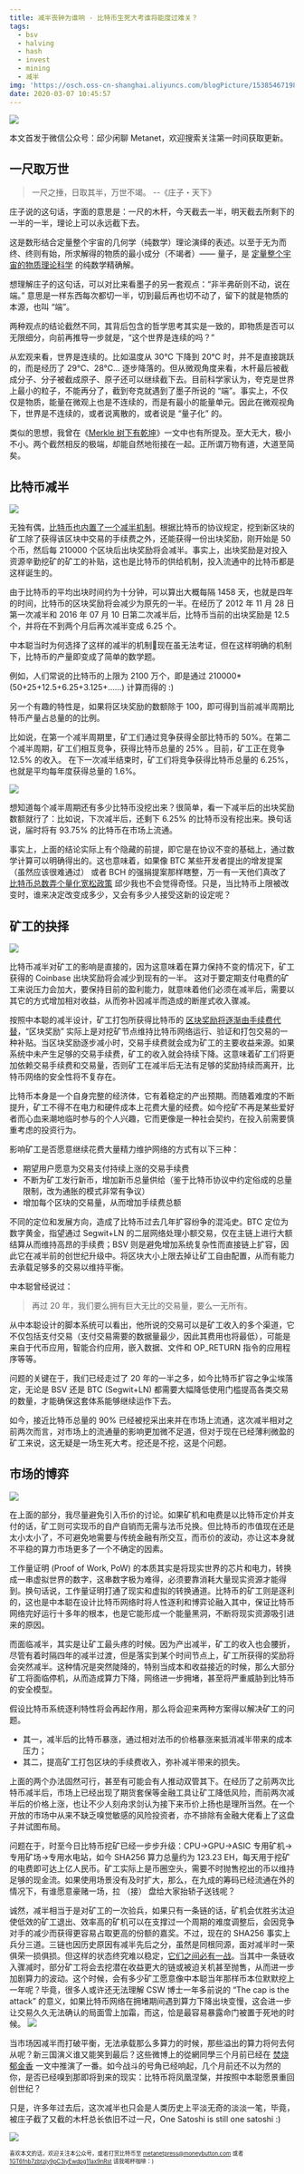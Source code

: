 ```yaml
---
title: 减半丧钟为谁响 - 比特币生死大考谁将能度过难关？
tags:
  - bsv
  - halving
  - hash
  - invest
  - mining
  - 减半
img: 'https://osch.oss-cn-shanghai.aliyuncs.com/blogPicture/1538546719829.png'
date: 2020-03-07 10:45:57
---
```


![](https://imgkr.cn-bj.ufileos.com/714a9aaf-8719-40e1-b72f-7fe1edd36a22.png)

本文首发于微信公众号：邱少闲聊 Metanet，欢迎搜索关注第一时间获取更新。

## 一尺取万世

> 一尺之捶，日取其半，万世不竭。 --《庄子・天下》

庄子说的这句话，字面的意思是：一尺的木杆，今天截去一半，明天截去所剩下的一半的一半，理论上可以永远截下去。

<!--more-->

这是数形结合定量整个宇宙的几何学（纯数学）理论演绎的表述。以至于无为而终、终则有始，所求解得的物质的最小成分（不竭者）—— 量子，是 [定量整个宇宙的物质理论科学](https://zhuanlan.zhihu.com/p/46871012 "定量整个宇宙的物质理论科学") 的纯数学精确解。

想理解庄子的这句话，可以对比来看墨子的另一套观点：“非半弗斫则不动，说在端。” 意思是一样东西每次都切一半，切到最后再也切不动了，留下的就是物质的本源，也叫 “端”。

两种观点的结论截然不同，其背后包含的哲学思考其实是一致的，即物质是否可以无限细分，向前再推导一步就是，“这个世界是连续的吗？”

从宏观来看，世界是连续的。比如温度从 30℃ 下降到 20℃ 时，并不是直接跳跃的，而是经历了 29℃、28℃... 逐步降落的。但从微观角度来看，木杆最后被截成分子、分子被截成原子、原子还可以继续截下去。目前科学家认为，夸克是世界上最小的粒子，不能再分了，截到夸克就遇到了墨子所说的 “端”。事实上，不仅仅是物质，能量在微观上也是不连续的，而是有最小的能量单元。因此在微观视角下，世界是不连续的，或者说离散的，或者说是 “量子化” 的。

类似的思想，我曾在《[Merkle 树下有乾坤](https://mp.weixin.qq.com/s/LSUQy-DpESp_yVpp88gR5w "邱少闲聊 Metanet: Merkle 树下有乾坤")》一文中也有所提及。至大无大，极小不小。两个截然相反的极端，却能自然地衔接在一起。正所谓万物有道，大道至简矣。

## 比特币减半

![](https://imgkr.cn-bj.ufileos.com/4d88fd68-ab0e-4618-852c-7cd5b59f2104.png)

无独有偶，[比特币也内置了一个减半机制](https://metanet.press/chapter-economics/halving.html "比特币复生计划：减半机制")。根据比特币的协议规定，挖到新区块的矿工除了获得该区块中交易的手续费之外，还能获得一份出块奖励，刚开始是 50 个币，然后每 210000 个区块后出块奖励将会减半。事实上，出块奖励是对投入资源辛勤挖矿的矿工的补贴，这也是比特币的供给机制，投入流通中的比特币都是这样诞生的。

由于比特币的平均出块时间约为十分钟，可以算出大概每隔 1458 天，也就是四年的时间，比特币的区块奖励将会减少为原先的一半。在经历了 2012 年 11 月 28 日第一次减半和 2016 年 07 月 10 日第二次减半后，比特币当前的出块奖励是 12.5 个，并将在不到两个月后再次减半变成 6.25 个。

中本聪当时为何选择了这样的减半的机制现在虽无法考证，但在这样明确的机制下，比特币的产量即变成了简单的数学题。

例如，人们常说的比特币的上限为 2100 万个，即是通过 210000*(50+25+12.5+6.25+3.125+……) 计算而得的 :)

另一个有趣的特性是，如果将区块奖励的数额除于 100，即可得到当前减半周期比特币产量占总量的的比例。

比如说，在第一个减半周期里，矿工们通过竞争获得全部比特币的 50%。在第二个减半周期，矿工们相互竞争，获得比特币总量的 25% 。目前，矿工正在竞争 12.5% 的收入。 在下一次减半结束时，矿工们将竞争获得比特币总量的 6.25%，也就是平均每年度获得总量的 1.6%。

![](https://imgkr.cn-bj.ufileos.com/a8ee29e4-0535-4937-8922-1a7694305b4e.png)

想知道每个减半周期还有多少比特币没挖出来？很简单，看一下减半后的出块奖励数额就行了：比如说，下次减半后，还剩下 6.25% 的比特币没有挖出来。换句话说，届时将有 93.75% 的比特币在市场上流通。

事实上，上面的结论实际上有个隐藏的前提，即它是在协议不变的基础上，通过数学计算可以明确得出的。这也意味着，如果像 BTC 某些开发者提出的增发提案 （虽然应该很难通过） 或者 BCH 的强捐提案那样瞎整，万一有一天他们真改了 [比特币总数弄个量化宽松政策](https://www.wanbizu.com/jingyan/20200225212056.html "2100 万比特币限制：通货膨胀是禁忌吗？") 邱少我也不会觉得奇怪。只是，当比特币上限被改变时，谁来决定改变成多少，又会有多少人接受这新的设定呢？

## 矿工的抉择

![](https://imgkr.cn-bj.ufileos.com/0e3607cc-e05f-40dc-afa1-03dc5eda0508.png)

比特币减半对矿工的影响是直接的，因为这意味着在算力保持不变的情况下，矿工获得的 Coinbase 出块奖励将会减少到现有的一半。
这对于要定期支付电费的矿工来说压力会加大，要保持目前的盈利能力，就意味着他们必须在减半后，需要以其它的方式增加相对收益，从而弥补因减半而造成的断崖式收入骤减。

按照中本聪的减半设计，矿工打包所获得比特币的 [区块奖励将逐渐由手续费代替](http://metanet.press/chapter-economics/fees.html "比特币重生计划：手续费与流通")，“区块奖励” 实际上是对挖矿节点维持比特币网络运行、验证和打包交易的一种补贴。当区块奖励逐步减小时，交易手续费就会成为矿工的主要收益来源。如果系统中未产生足够的交易手续费，矿工的收入就会持续下降。这意味着矿工们将更加依赖交易手续费和交易量，否则矿工在减半后无法有足够的奖励持续而离开，比特币网络的安全性将不复存在。

比特币本身是一个自身完整的经济体，它有着稳定的产出预期。而随着难度的不断提升，矿工不得不在电力和硬件成本上花费大量的经费。如今挖矿不再是某些爱好者而心血来潮地临时参与的个人兴趣，它而更像是一种社会契约，在投入前需要慎重考虑的投资行为。

影响矿工是否愿意继续花费大量精力维护网络的方式有以下三种：

* 期望用户愿意为交易支付持续上涨的交易手续费
* 不断为矿工发行新币，增加新币总量供给（鉴于比特币协议中约定俗成的总量限制，改为通胀的模式非常有争议）
* 增加每个区块的交易量，从而增加手续费总额

不同的定位和发展方向，造成了比特币过去几年扩容纷争的混沌史。BTC 定位为数字黄金，指望通过 Segwit+LN 的二层网络处理小额交易，仅在主链上进行大额结算从而维持高昂的手续费；BSV 则是避免增加系统复杂性而直接链上扩容，因此它在减半前的创世纪升级中。将区块大小上限去掉让矿工自由配置，从而有能力去承载足够多的交易以维持平衡。

中本聪曾经说过：

> 再过 20 年，我们要么拥有巨大无比的交易量，要么一无所有。

从中本聪设计的脚本系统可以看出，他所说的交易可以是矿工收入的多个渠道，它不仅包括支付交易（支付交易需要的数据量最少，因此其费用也将最低），可能是来自于代币应用，智能合约应用，嵌入数据、文件和 OP_RETURN 指令的应用程序等等。

问题的关键在于，我们已经走过了 20 年的一半之多，如今比特币扩容之争尘埃落定，无论是 BSV 还是 BTC (Segwit+LN) 都需要大幅降低使用门槛提高各类交易的数量，才能确保这套体系能够继续运作下去。

如今，接近比特币总量的 90% 已经被挖采出来并在市场上流通，这次减半相对之前两次而言，对市场上的流通量的影响更加微不足道，但对于现在已经薄利微盈的矿工来说，这无疑是一场生死大考。挖还是不挖，这是个问题。

## 市场的博弈

![](https://imgkr.cn-bj.ufileos.com/01c7e66c-ffbb-4b4e-9862-0e481c54854d.jpg)

在上面的部分，我尽量避免引入币价的讨论。如果矿机和电费是以比特币定价并支付的话，矿工则可实现币的自产自销而无需与法币兑换。但比特币的市值现在还是太小太小了，不可避免地需要与传统金融有所交互，而币价的波动，亦让这本身就不平稳的算力市场更多了一个不确定的因素。

工作量证明 (Proof of Work, PoW) 的本质其实是将现实世界的芯片和电力，转换成一串虚拟世界的数字，这串数字极为难得，必须要靠消耗大量现实资源才能得到。换句话说，工作量证明打通了现实和虚拟的转换通道。比特币的矿工则是逐利的，这也是中本聪在设计比特币网络时将人性逐利和博弈论融入其中，保证比特币网络完好运行十多年的根本，也是它能形成一个能量黑洞，不断将现实资源吸引进来的原因。

而面临减半，其实是让矿工最头疼的时候。因为产出减半，矿工的收入也会腰折，尽管有着时隔四年的减半过渡，但是落实到某个时间节点上，矿工所获得的奖励将会突然减半。这种情况是突然陡降的，特别当成本和收益接近的时候，那么大部分矿工将面临停机，从而造成算力下降，网络进一步拥堵，甚至将严重威胁到比特币的安全模型。

假设比特币系统逐利特性将会再起作用，那么将会迎来两种方案得以解决矿工的问题。

* 其一，减半后的比特币暴涨，通过相对法币的价格暴涨来抵消减半带来的成本压力；
* 其二，提高矿工打包区块的手续费收入，弥补减半带来的损失。

上面的两个办法固然可行，甚至有可能会有人推动双管其下。在经历了之前两次比特币减半后，市场上已经出现了期货套保等金融工具让矿工降低风险，而前两次减半后的价格上涨，也让不少人刻舟求剑认为接下来币价上扬也是理所当然。在一个开放的市场中从来不缺乏嗅觉敏感的风险投资者，亦不排除有金融大佬看上了这盘子并试图布局。

问题在于，时至今日比特币挖矿已经一步步升级：CPU→GPU→ASIC 专用矿机→专用矿场→专用水电站，如今 SHA256 算力总量约为 123.23 EH，每天用于挖矿的电费即可达上亿人民币。矿工实际上是币圈空头，需要不时抛售挖出的币以维持足够的现金流。如果使用场景没有及时扩大，那么，在九成的筹码已经流通在外的情况下，有谁愿意豪赌一场，拉 （接） 盘给大家抬轿子送钱呢？

诚然，减半相当于是对矿工的一次验兵，如果只有一条链的话，矿机会优胜劣汰迫使低效的矿工退出、效率高的矿机可以在支撑过一个周期的难度调整后，会因竞争对手的减少而获得更容易占取更高的份额的嘉奖。不过，现在的 SHA256 事实上兵分三道。三链也因历史原因有减半先后之分，虽然是同根同源，面对减半时一荣俱荣一损俱损。但这样的状态终究难以稳定，[它们之间必有一战](https://zhuanlan.zhihu.com/p/110680251 "同根生何煎太急 - 比特王国三年内战最终将鹿死谁手")。当其中一条链收入骤减时，部分矿工将会去挖潜在收益更大的链或被迫关机甚至抛售，从而进一步加剧算力的波动。这个时候，会有多少矿工愿意像中本聪当年那样币本位默默挖上一年呢？毕竟，很多人或许还无法理解 CSW 博士一年多前说的 “The cap is the attack” 的意义，如果比特币网络在拥堵期间遇到算力下降出块变慢，这会进一步让交易久久无法确认的局面雪上加霜，而这，恰是最容易暴露命门被置于死地的时候。
![](https://imgkr.cn-bj.ufileos.com/35c4a37c-a8f2-4913-846c-f68bbbb539a7.png)


当市场因减半而打破平衡，无法承载那么多算力的时候，那些溢出的算力将何去何从呢？新三国演义谁又能笑到最后？这些微博上的從網同學三个月前已经在 [焚烧郁金香](https://weibo.com/ttarticle/p/show?id=2309404447147033493641 "從網同學：焚烧郁金香") 一文中推演了一番。如今战斗的号角已经响起，几个月前还不以为然的你，是否已经嗅到那即将到来的现实：比特币将凤凰涅槃，并按照中本聪愿景重回创世纪？

只是，许多年过去后，这次减半也只会是人类历史上平淡无奇的淡淡一笔，毕竟，被庄子截了又截的木杆总长依旧不过一尺，One Satoshi is still one satoshi :)

![](https://imgkr.cn-bj.ufileos.com/be77d669-d9a8-46ed-b6b1-8f48692f3b9b.png)

<sub><sup>喜欢本文的话，欢迎关注本公众号，或者打赏比特币至 [metanetpress@moneybutton.com](bitcoin:metanetpress@moneybutton.com) 或者 [1GT6fnb7zbtzjy9pC3iyEwdpg11ax9nRst](bitcoin:1GT6fnb7zbtzjy9pC3iyEwdpg11ax9nRst) 请我喝杯咖啡：)</sup></sub>
